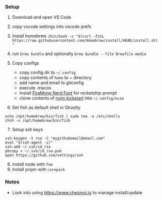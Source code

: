### Setup

1. Download and open VS Code
2. copy vscode settings into vscode prefs
3. Install homebrew
   `/bin/bash -c "$(curl -fsSL https://raw.githubusercontent.com/Homebrew/install/HEAD/install.sh)"`

4. run `brew bundle` and optionally `brew bundle --file Brewfile.media`
5. Copy configs

   - copy config dir to `~/.config`
   - copy contents of `home` to ~ directory
   - add name and email to gitconfig
   - execute .macos
   - Install [FiraMono Nerd Font](https://www.nerdfonts.com/font-downloads) for rocketship prompt
   - clone contents of [nvim kickstart](https://github.com/greggb/kickstart.nvim) into `~/.config/nvim`

6. Set fish as default shell in Ghostty

```
echo /opt/homebrew/bin/fish | sudo tee -a /etc/shells
chsh -s /opt/homebrew/bin/fish
```

7. Setup ssh keys

```shell
ssh-keygen -t rsa -C "mygithubemail@email.com"
eval "$(ssh-agent -s)"
ssh-add ~/.ssh/id_rsa
pbcopy < ~/.ssh/id_rsa.pub
open https://github.com/settings/ssh
```

8. install node with `fnm`
9. Install pnpm with `corepack`

### Notes

- Look into using https://www.chezmoi.io to manage install/update

